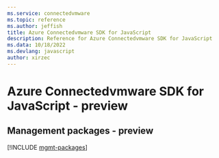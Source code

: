 ```yaml
---
ms.service: connectedvmware
ms.topic: reference
ms.author: jeffish
title: Azure Connectedvmware SDK for JavaScript
description: Reference for Azure Connectedvmware SDK for JavaScript
ms.data: 10/18/2022
ms.devlang: javascript
author: xirzec
---
```

# Azure Connectedvmware SDK for JavaScript - preview

## Management packages - preview
[!INCLUDE [mgmt-packages](connectedvmware-mgmt-index.md)]